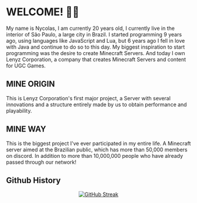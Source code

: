# WELCOME! 👋🏻
My name is Nycolas, I am currently 20 years old, I currently live in the interior of São Paulo, a large city in Brazil.
I started programming 9 years ago, using languages ​​like JavaScript and Lua, but 6 years ago I fell in love with Java and continue to do so to this day.
My biggest inspiration to start programming was the desire to create Minecraft Servers. And today I own Lenyz Corporation, a company that creates Minecraft Servers and content for UGC Games.

## MINE ORIGIN
This is Lenyz Corporation's first major project, a Server with several innovations and a structure entirely made by us to obtain performance and playability.

## MINE WAY
This is the biggest project I've ever participated in my entire life.
A Minecraft server aimed at the Brazilian public, which has more than 50,000 members on discord.
In addition to more than 10,000,000 people who have already passed through our network!

## Github History
<p align="center">
  <a href="https://git.io/streak-stats"><img src="https://streak-stats.demolab.com?user=LenyzDev&theme=dark" alt="GitHub Streak" /></a>
</p>  

